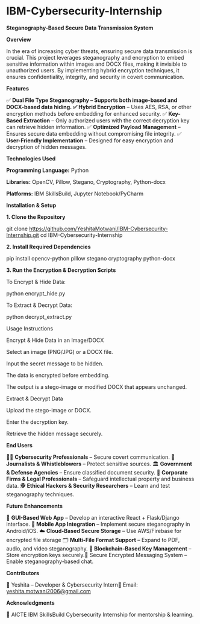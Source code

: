 # IBM-Cybersecurity-Internship

**Steganography-Based Secure Data Transmission System**

**Overview**

In the era of increasing cyber threats, ensuring secure data transmission is crucial. This project leverages steganography and encryption to embed sensitive information within images and DOCX files, making it invisible to unauthorized users. By implementing hybrid encryption techniques, it ensures confidentiality, integrity, and security in covert communication.

**Features**

✅ **Dual File Type Steganography **– Supports both image-based and DOCX-based data hiding.
✅** Hybrid Encryption** – Uses AES, RSA, or other encryption methods before embedding for enhanced security.
✅ **Key-Based Extraction** – Only authorized users with the correct decryption key can retrieve hidden information.
✅ **Optimized Payload Management** – Ensures secure data embedding without compromising file integrity.
✅ **User-Friendly Implementation** – Designed for easy encryption and decryption of hidden messages.

**Technologies Used**

**Programming Language:** Python

**Libraries:** OpenCV, Pillow, Stegano, Cryptography, Python-docx

**Platforms:** IBM SkillsBuild, Jupyter Notebook/PyCharm

**Installation & Setup**

**1. Clone the Repository**

git clone https://github.com/YeshitaMotwani/IBM-Cybersecurity-Internship.git
cd IBM-Cybersecurity-Internship

**2. Install Required Dependencies**

pip install opencv-python pillow stegano cryptography python-docx

**3. Run the Encryption & Decryption Scripts**

To Encrypt & Hide Data:

python encrypt_hide.py

To Extract & Decrypt Data:

python decrypt_extract.py

Usage Instructions

Encrypt & Hide Data in an Image/DOCX

Select an image (PNG/JPG) or a DOCX file.

Input the secret message to be hidden.

The data is encrypted before embedding.

The output is a stego-image or modified DOCX that appears unchanged.

Extract & Decrypt Data

Upload the stego-image or DOCX.

Enter the decryption key.

Retrieve the hidden message securely.

**End Users**

👨‍💻 **Cybersecurity Professionals** – Secure covert communication.
📰 **Journalists & Whistleblowers** – Protect sensitive sources.
🏛️ **Government & Defense Agencies** – Ensure classified document security.
🏢 **Corporate Firms & Legal Professionals** – Safeguard intellectual property and business data.
🕵️ **Ethical Hackers & Security Researchers** – Learn and test steganography techniques.

**Future Enhancements**

🚀 **GUI-Based Web App** – Develop an interactive React + Flask/Django interface.
📱 **Mobile App Integration** – Implement secure steganography in Android/iOS.
☁️ **Cloud-Based Secure Storage** – Use AWS/Firebase for encrypted file storage
🗂️ **Multi-File Format Support** – Expand to PDF, audio, and video steganography.
🔑 **Blockchain-Based Key Management** – Store encryption keys securely.💬 Secure Encrypted Messaging System – Enable steganography-based chat.

**Contributors**

👤 Yeshita – Developer & Cybersecurity Intern📧 Email: yeshita.motwani2006@gmail.com 


**Acknowledgments**

🙏 AICTE IBM SkillsBuild Cybersecurity Internship for mentorship & learning.

